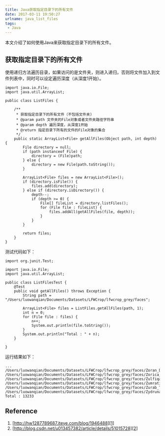 ```yaml
---
title: Java获取指定目录下的所有文件
date: 2017-03-11 19:50:27
urlname: java_list_files
tags:
 - Java
---
```


本文介绍了如何使用Java来获取指定目录下的所有文件。

## 获取指定目录下的所有文件

使用递归方法遍历目录，如果访问的是文件夹，则进入递归，否则将文件加入到文件列表中，同时可以设定遍历深度（从深度1开始）。

```
import java.io.File;
import java.util.ArrayList;

public class ListFiles {

    /**
     * 获取指定目录下的所有文件（不包括文件夹)
     * @param path 文件夹的File对象或者文件夹路径字符串
     * @param depth 遍历深度，从深度1开始
     * @return 指定目录下所有的文件的File对象的集合
     */
    public static ArrayList<File> getAllFiles(Object path, int depth) {
        File directory = null;
        if (path instanceof File) {
            directory = (File)path;
        } else {
            directory = new File(path.toString());
        }

        ArrayList<File> files = new ArrayList<File>();
        if (directory.isFile()) {
            files.add(directory);
        } else if (directory.isDirectory()) {
            depth--;
            if (depth >= 0) {
                File[] fileList = directory.listFiles();
                for (File file : fileList) {
                    files.addAll(getAllFiles(file, depth));
                }
            }
        }

        return files;
    }
}
```

测试代码如下：

```
import org.junit.Test;

import java.io.File;
import java.util.ArrayList;

public class ListFilesTest {
    @Test
    public void getAllFiles() throws Exception {
        String path = "/Users/luowanqian/Documents/Datasets/LFWCrop/lfwcrop_grey/faces";

        ArrayList<File> files = ListFiles.getAllFiles(path, 1);
        int n = 0;
        for (File file : files) {
            n++;
            System.out.println(file.toString());
        }
        System.out.println("Total : " + n);
    }

}
```

运行结果如下：

```
...
/Users/luowanqian/Documents/Datasets/LFWCrop/lfwcrop_grey/faces/Zoran_Djindjic_0004.pgm
/Users/luowanqian/Documents/Datasets/LFWCrop/lfwcrop_grey/faces/Zorica_Radovic_0001.pgm
/Users/luowanqian/Documents/Datasets/LFWCrop/lfwcrop_grey/faces/Zulfiqar_Ahmed_0001.pgm
/Users/luowanqian/Documents/Datasets/LFWCrop/lfwcrop_grey/faces/Zumrati_Juma_0001.pgm
/Users/luowanqian/Documents/Datasets/LFWCrop/lfwcrop_grey/faces/Zurab_Tsereteli_0001.pgm
/Users/luowanqian/Documents/Datasets/LFWCrop/lfwcrop_grey/faces/Zydrunas_Ilgauskas_0001.pgm
Total : 13233
```

## Reference

1. [http://hw1287789687.iteye.com/blog/1946488][1]
2. [http://blog.csdn.net/u013457382/article/details/51015728][2]

[1]: http://hw1287789687.iteye.com/blog/1946488
[2]: http://blog.csdn.net/u013457382/article/details/51015728
